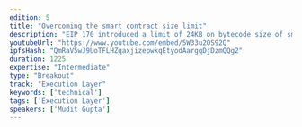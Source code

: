 ```yaml
---
edition: 5
title: "Overcoming the smart contract size limit"
description: "EIP 170 introduced a limit of 24KB on bytecode size of smart contracts in Ethereum. This talk will explain the rationale behind the decision and then talk about overcoming or playing around the limit. The talk will cover ways like proxy patterns and libraries for working around the limit. Tips on optimizing code for reducing bytecode size will also be shared. The talk will then explain new proposals for removing the contract size limit while still fixing the original problem."
youtubeUrl: "https://www.youtube.com/embed/5W33u2OS92Q"
ipfsHash: "QmRaV5wJ9UoTFLHZqaxjizepwkqEtyodAargqDjDzmQQg2"
duration: 1225
expertise: "Intermediate"
type: "Breakout"
track: "Execution Layer"
keywords: ['technical']
tags: ['Execution Layer']
speakers: ['Mudit Gupta']
---
```


